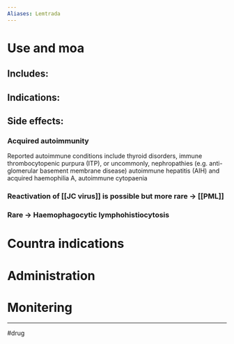 ```yaml
---
Aliases: Lemtrada
---
```

# Use and moa
## Includes:
###
## Indications:
## Side effects:
### Acquired autoimmunity
 Reported autoimmune conditions include thyroid disorders, immune thrombocytopenic purpura (ITP), or uncommonly, nephropathies (e.g. anti-glomerular basement membrane disease) autoimmune hepatitis (AIH) and acquired haemophilia A, autoimmune cytopaenia
### Reactivation of [[JC virus]] is possible but more rare -> [[PML]]
 ### Rare -> Haemophagocytic lymphohistiocytosis
# Countra indications

# Administration 

# Monitering 

---
#drug 